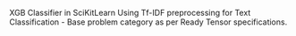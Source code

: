 XGB Classifier in SciKitLearn Using Tf-IDF preprocessing for Text Classification - Base problem category as per Ready Tensor specifications.
